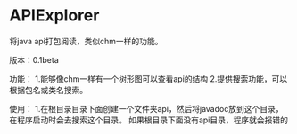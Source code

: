 APIExplorer
===========

将java api打包阅读，类似chm一样的功能。

版本：0.1beta

功能：
1.能够像chm一样有一个树形图可以查看api的结构
2.提供搜索功能，可以根据包名或类名搜索。

使用：
1.在根目录目录下面创建一个文件夹api，然后将javadoc放到这个目录，在程序启动时会去搜索这个目录。
如果根目录下面没有api目录，程序就会报错的
